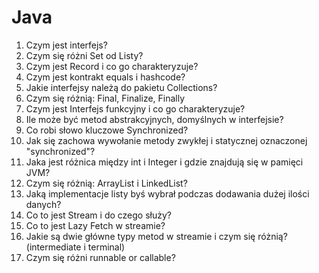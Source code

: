 # Java

1. Czym jest interfejs?
2. Czym się różni Set od Listy?
3. Czym jest Record i co go charakteryzuje?
4. Czym jest kontrakt equals i hashcode?
5. Jakie interfejsy należą do pakietu Collections?
6. Czym się różnią: Final, Finalize, Finally
7. Czym jest Interfejs funkcyjny i co go charakteryzuje? 
8. Ile może być metod abstrakcyjnych, domyślnych w interfejsie?
9. Co robi słowo kluczowe Synchronized?
10. Jak się zachowa wywołanie metody zwykłej i statycznej oznaczonej "synchronized"?
11. Jaka jest różnica między int i Integer i gdzie znajdują się w pamięci JVM?
12. Czym się różnią: ArrayList i LinkedList?
13. Jaką implementacje listy byś wybrał podczas dodawania dużej ilości danych?
14. Co to jest Stream i do czego służy?
15. Co to jest Lazy Fetch w streamie?
16. Jakie są dwie główne typy metod w streamie i czym się różnią? (intermediate i terminal)
17. Czym się różni runnable or callable?